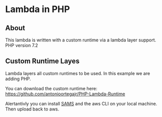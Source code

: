 # Lambda in PHP

## About

This lambda is written with a custom runtime via a lambda layer support.
PHP version 7.2

## Custom Runtime Layes

Lambda layers all custom runtimes to be used. In this example we are adding PHP.

You can download the custom runtime here: https://github.com/antonioortegajr/PHP-Lambda-Runtime

Alertantivly you can install [SAMS](https://github.com/awslabs/serverless-application-model) and the aws CLI on your local machine. Then upload back to aws.